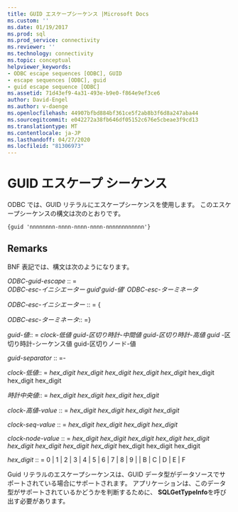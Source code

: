 ```yaml
---
title: GUID エスケープシーケンス |Microsoft Docs
ms.custom: ''
ms.date: 01/19/2017
ms.prod: sql
ms.prod_service: connectivity
ms.reviewer: ''
ms.technology: connectivity
ms.topic: conceptual
helpviewer_keywords:
- ODBC escape sequences [ODBC], GUID
- escape sequences [ODBC], guid
- guid escape sequence [ODBC]
ms.assetid: 71d43ef9-4a31-493e-b9e0-f864e9ef3ce6
author: David-Engel
ms.author: v-daenge
ms.openlocfilehash: 44907bfbd884bf361ce5f2ab8b3f6d8a247aba44
ms.sourcegitcommit: e042272a38fb646df05152c676e5cbeae3f9cd13
ms.translationtype: MT
ms.contentlocale: ja-JP
ms.lasthandoff: 04/27/2020
ms.locfileid: "81306973"
---
```

# <a name="guid-escape-sequences"></a>GUID エスケープ シーケンス
ODBC では、GUID リテラルにエスケープシーケンスを使用します。 このエスケープシーケンスの構文は次のとおりです。  
  
```  
{guid 'nnnnnnnn-nnnn-nnnn-nnnn-nnnnnnnnnnnn'}  
```  
  
## <a name="remarks"></a>Remarks  
 BNF 表記では、構文は次のようになります。  
  
 *ODBC-guid-escape* :: =  
     *ODBC-esc-イニシエーター guid*'*guid-値*' *ODBC-esc-ターミネータ*  
  
 *ODBC-esc-イニシエーター* :: = {  
  
 *ODBC-esc-ターミネータ*:: =}  
  
 *guid-値*:: = *clock-低値 guid-区切り時計-中間値 guid-区切り時計-高値 guid* -区切り時計-シーケンス値 guid-区切りノード-値  
  
 *guid-separator* :: =-  
  
 *clock-低値*:: = *hex_digit hex_digit hex_digit hex_digit hex_digit* hex_digit hex_digit hex_digit  
  
 *時計中央値*:: = *hex_digit hex_digit hex_digit hex_digit*  
  
 *clock-高値-value* :: = *hex_digit hex_digit hex_digit hex_digit*  
  
 *clock-seq-value* :: = *hex_digit hex_digit hex_digit hex_digit*  
  
 *clock-node-value* :: = *hex_digit hex_digit hex_digit hex_digit hex_digit hex_digit hex_digit hex_digit hex_digit* hex_digit hex_digit hex_digit  
  
 *hex_digit* :: = 0 &#124; 1 &#124; 2 &#124; 3 &#124; 4 &#124; 5 &#124; 6 &#124; 7 &#124; 8 &#124; 9 &#124; &#124; B &#124; C &#124; D &#124; E &#124; F  
  
 Guid リテラルのエスケープシーケンスは、GUID データ型がデータソースでサポートされている場合にサポートされます。 アプリケーションは、このデータ型がサポートされているかどうかを判断するために、 **SQLGetTypeInfo**を呼び出す必要があります。
